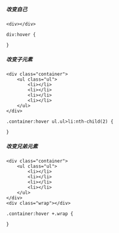 ##### 改变自己
    <div></div>
    
    div:hover {
        
    }
    
##### 改变子元素
    <div class="container">
        <ul class="ul">
            <li></li>
            <li></li>
            <li></li>
            <li></li>
        </ul>
    </div>
    
    .container:hover ul.ul>li:nth-child(2) {
        
    }
    
    
##### 改变兄弟元素
    <div class="container">
        <ul class="ul">
            <li></li>
            <li></li>
            <li></li>
            <li></li>
        </ul>
    </div>
    <div class="wrap"></div>
    
    .container:hover +.wrap {
        
    }
    